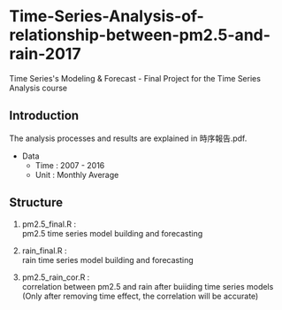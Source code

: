 # Time-Series-Analysis-of-relationship-between-pm2.5-and-rain-2017
Time Series's Modeling &amp; Forecast - Final Project for the Time Series Analysis course

## Introduction

The analysis processes and results are explained in 時序報告.pdf.   
* Data
  * Time : 2007 - 2016
  * Unit : Monthly Average

## Structure
1. pm2.5_final.R :   
  pm2.5 time series model building and forecasting  
  
2. rain_final.R :   
  rain time series model building and forecasting   
  
3. pm2.5_rain_cor.R :    
  correlation between pm2.5 and rain after buiiding time series models   
  (Only after removing time effect, the correlation will be accurate) 
